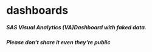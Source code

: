 # dashboards
##### SAS Visual Analytics (VA)Dashboard with faked data.

##### Please don't share it even they're public 
